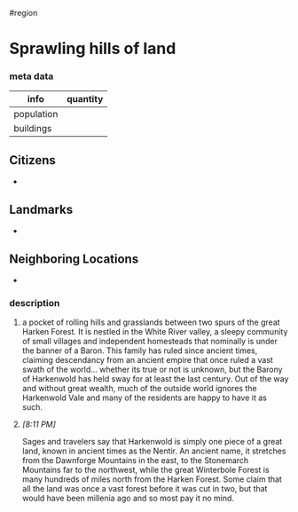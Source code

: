 #region

# Sprawling hills of land
### meta data
| info       | quantity |
| ---------- | -------- |
| population |          |
| buildings  |          |

## Citizens
- 

## Landmarks
- 

## Neighboring Locations
- 

### description
1.  a pocket of rolling hills and grasslands between two spurs of the great Harken Forest. It is nestled in the White River valley, a sleepy community of small villages and independent homesteads that nominally is under the banner of a Baron. This family has ruled since ancient times, claiming descendancy from an ancient empire that once ruled a vast swath of the world… whether its true or not is unknown, but the Barony of Harkenwold has held sway for at least the last century. Out of the way and without great wealth, much of the outside world ignores the Harkenwold Vale and many of the residents are happy to have it as such.
    
2.  _[_8:11 PM_]_
    
    Sages and travelers say that Harkenwold is simply one piece of a great land, known in ancient times as the Nentir. An ancient name, it stretches from the Dawnforge Mountains in the east, to the Stonemarch Mountains far to the northwest, while the great Winterbole Forest is many hundreds of miles north from the Harken Forest. Some claim that all the land was once a vast forest before it was cut in two, but that would have been millenia ago and so most pay it no mind.
